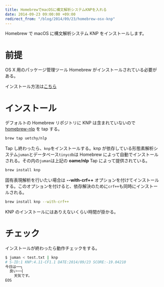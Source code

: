 ```yaml
---
title: HomebrewでmacOSに構文解析システムKNPを入れる
date: 2014-09-23 09:00:00 +09:00
redirect_from: "/blog/2014/09/23/homebrew-osx-knp"
---
```


Homebrew で macOS に構文解析システム KNP をインストールします。

# 前提

OS X 用のパッケージ管理ツール Homebrew がインストールされている必要がある。

インストール方法は[こちら](http://www.engineyard.co.jp/blog/2012/homebrew-os-xs-missing-package-manager/)

# インストール

デフォルトの Homebrew リポジトリに KNP は含まれていないので [homebrew-nlp](https://github.com/uetchy/homebrew-nlp) を tap する。

```bash
brew tap uetchy/nlp
```

Tap し終わったら、`knp`をインストールする。knp が依存している形態素解析システム`juman`とデータベース`tinycdb`は Homebrew によって自動でインストールされる。その内の`juman`は上記の **oame/nlp** Tap によって提供されている。

```bash
brew install knp
```

固有表現解析を行いたい場合は **--with-crf++** オプションを付けてインストールする。このオプションを付けると、依存解決のために`crf++`も同時にインストールされる。

```bash
brew install knp --with-crf++
```

KNP のインストールにはありえないくらい時間が掛かる。

# チェック

インストールが終わったら動作チェックをする。

```bash
$ juman < test.txt | knp
# S-ID:1 KNP:4.11-CF1.1 DATE:2014/09/23 SCORE:-19.04210
今日は──┐
  良い──┤
    天気です。
EOS
```
